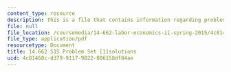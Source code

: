 ```yaml
---
content_type: resource
description: This is a file that contains information regarding problem set 1 solutions.
file: null
file_location: /coursemedia/14-662-labor-economics-ii-spring-2015/4c81460cd37991179822806158df84ae_MIT14_662S15_pset1_sol.pdf
file_type: application/pdf
resourcetype: Document
title: 14.662 S15 Problem Set [1]solutions
uid: 4c81460c-d379-9117-9822-806158df84ae
---
```

